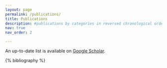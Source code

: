 ```yaml
---
layout: page
permalink: /publications/
title: Publications
description: #publications by categories in reversed chronological order. generated by jekyll-scholar.
nav: true
nav_order: 2

---
```


<!-- _pages/publications.md -->

<p>An up-to-date list is available on <a href="https://scholar.google.com/citations?user=TujgjhYAAAAJ&hl=zh-CN" target="_blank" rel="noopener noreferrer">Google Scholar</a>.</p>

<!-- Bibsearch Feature -->

<!-- {% include bib_search.liquid %} -->

<div class="publications">


{% bibliography %}

</div>